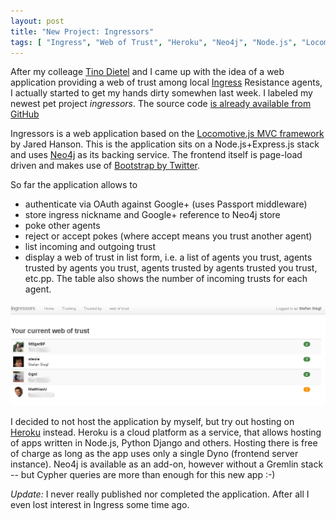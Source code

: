 ```yaml
---
layout: post
title: "New Project: Ingressors"
tags: [ "Ingress", "Web of Trust", "Heroku", "Neo4j", "Node.js", "Locomotive MVC", "Express" ]
---
```

After my colleage [Tino Dietel](https://github.com/StilgarBF) and I came up
with the idea of a web application providing a web of trust among local
[Ingress](http://www.ingress.com/) Resistance agents, I actually started
to get my hands dirty somewhen last week.  I labeled my newest pet project
*ingressors*.
The source code [is already available from GitHub](https://github.com/stesie/ingressors)

Ingressors is a web application based on the [Locomotive.js MVC framework](locomotivejs.org)
by Jared Hanson.  This is the application sits on a Node.js+Express.js stack and
uses [Neo4j](http://www.neo4j.org/) as its backing service.  The frontend itself
is page-load driven and makes use of [Bootstrap by Twitter](http://twitter.github.io/bootstrap/).

So far the application allows to

* authenticate via OAuth against Google+ (uses Passport middleware)
* store ingress nickname and Google+ reference to Neo4j store
* poke other agents
* reject or accept pokes (where accept means you trust another agent)
* list incoming and outgoing trust
* display a web of trust in list form, i.e. a list of agents you trust, agents trusted by
  agents you trust, agents trusted by agents trusted you trust, etc.pp.
  The table also shows the number of incoming trusts for each agent.

![Screenshot of Ingressors](/assets/images/ingressors.png)

I decided to not host the application by myself, but try out hosting on
[Heroku](http://www.heroku.com/) instead.  Heroku is a cloud platform as a
service, that allows hosting of apps written in Node.js, Python Django and others.
Hosting there is free of charge as long as the app uses only a single
Dyno (frontend server instance).  Neo4j is available as an add-on, however
without a Gremlin stack -- but Cypher queries are more than enough for
this new app :-)

*Update:* I never really published nor completed the application. After all I
even lost interest in Ingress some time ago.


